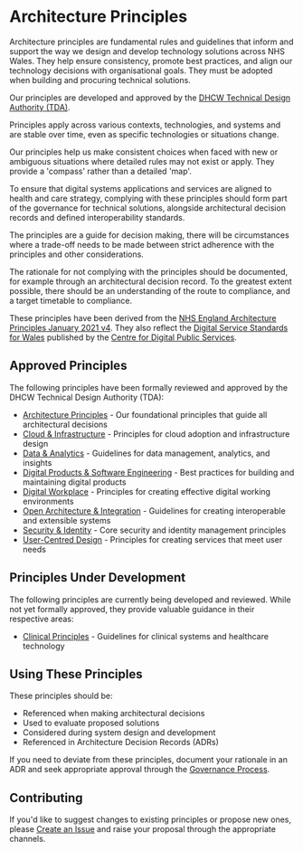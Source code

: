 # Architecture Principles

Architecture principles are fundamental rules and guidelines that inform and
support the way we design and develop technology solutions across NHS Wales. They
help ensure consistency, promote best practices, and align our technology
decisions with organisational goals. They must be adopted when building
and procuring technical solutions.

Our principles are developed and approved by the [DHCW Technical Design Authority (TDA)](../design-authority/dhcw/terms-of-reference/index.md).

Principles apply across various contexts, technologies, and systems and are
stable over time, even as specific technologies or situations change.

Our principles help us make consistent choices when faced with new or ambiguous
situations where detailed rules may not exist or apply. They provide a
'compass' rather than a detailed 'map'.

To ensure that digital systems applications and services are aligned to health
and care strategy, complying with these principles should form part of the
governance for technical solutions, alongside architectural decision records
and defined interoperability standards.

The principles are a guide for decision making, there will be circumstances
where a trade-off needs to be made between strict adherence with the principles
and other considerations.

The rationale for not complying with the principles should be documented, for
example through an architectural decision record. To the greatest extent
possible, there should be an understanding of the route to compliance, and a
target timetable to compliance.

These principles have been derived from the [NHS England Architecture Principles January 2021 v4](https://digital.nhs.uk/developer/architecture/principles).
They also reflect the [Digital Service Standards for Wales](https://digitalpublicservices.gov.wales/guidance-and-standards/digital-service-standards-wales)
published by the [Centre for Digital Public Services](https://digitalpublicservices.gov.wales/).

## Approved Principles

The following principles have been formally reviewed and approved by the DHCW
Technical Design Authority (TDA):

* [Architecture Principles](architecture-principles/index.md) - Our foundational
  principles that guide all architectural decisions
* [Cloud & Infrastructure](cloud-and-infrastructure/index.md) - Principles for
  cloud adoption and infrastructure design
* [Data & Analytics](data-and-analytics/index.md) - Guidelines for data
  management, analytics, and insights
* [Digital Products & Software Engineering](digital-products-and-software-engineering/index.md) -
  Best practices for building and maintaining digital products
* [Digital Workplace](digital-workplace/index.md) - Principles for creating
  effective digital working environments
* [Open Architecture & Integration](open-architecture/index.md) - Guidelines for
  creating interoperable and extensible systems
* [Security & Identity](security-and-identity/index.md) - Core security and
  identity management principles
* [User-Centred Design](user-centred-design/index.md) - Principles for creating
  services that meet user needs

## Principles Under Development

The following principles are currently being developed and reviewed. While not yet
formally approved, they provide valuable guidance in their respective areas:

* [Clinical Principles](clinical/index.md) - Guidelines for clinical systems
  and healthcare technology

## Using These Principles

These principles should be:

* Referenced when making architectural decisions
* Used to evaluate proposed solutions
* Considered during system design and development
* Referenced in Architecture Decision Records (ADRs)

If you need to deviate from these principles, document your rationale in an ADR
and seek appropriate approval through the [Governance Process](../design-authority/dhcw/architecture-decision-record-process/index.md).

## Contributing

If you'd like to suggest changes to existing principles or propose new ones,
please [Create an Issue](https://github.com/GIG-Cymru-NHS-Wales/architecture-decision-records/issues)
and raise your proposal through the appropriate channels.
